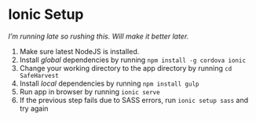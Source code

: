 # Ionic Setup

*I’m running late so rushing this. Will make it better later.*

1. Make sure latest NodeJS is installed. 
1. Install *global* dependencies by running `npm install -g cordova ionic`
1. Change your working directory to the app directory by running `cd SafeHarvest`
1. Install *local* dependencies by running `npm install gulp`
1. Run app in browser by running `ionic serve`
1. If the previous step fails due to SASS errors, run `ionic setup sass` and try again
